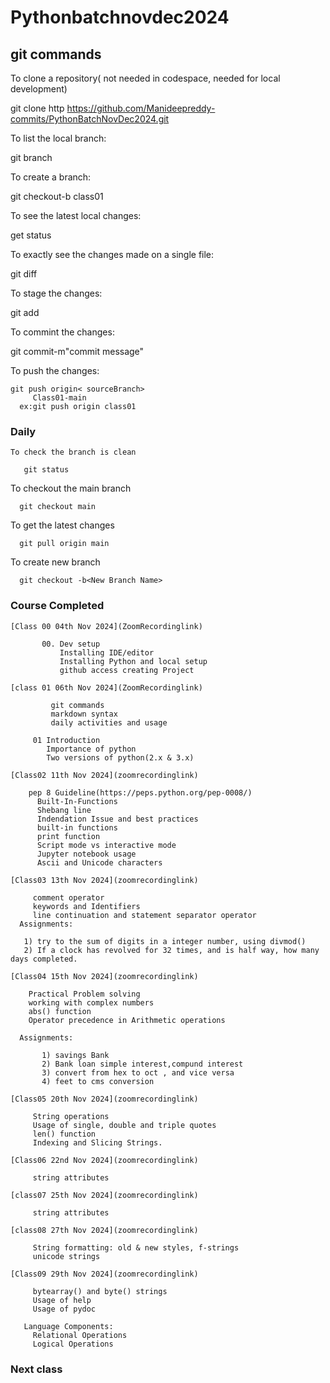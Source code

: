 # Pythonbatchnovdec2024
 
 

## git commands
 
   To clone a repository( not needed in codespace, needed for local development)

   git clone http https://github.com/Manideepreddy-commits/PythonBatchNovDec2024.git

To list the local branch:

   git branch

To create a branch:
 
   git checkout-b class01

To see the latest local changes:

   get status

To exactly see the changes made on a single file:

   git diff

To stage the changes:

   git add<filename>

To commint the changes:

   git commit-m"commit message"

To push the changes:

    git push origin< sourceBranch>
         Class01-main
      ex:git push origin class01
   
### Daily 
    To check the branch is clean
    
       git status

   To checkout the main branch

      git checkout main

   To get the latest changes

      git pull origin main

   To create new branch

      git checkout -b<New Branch Name>

### Course Completed

    [Class 00 04th Nov 2024](ZoomRecordinglink)

           00. Dev setup
               Installing IDE/editor
               Installing Python and local setup
               github access creating Project

    [class 01 06th Nov 2024](ZoomRecordinglink)

             git commands
             markdown syntax
             daily activities and usage 
          
         01 Introduction 
            Importance of python 
            Two versions of python(2.x & 3.x)

    [Class02 11th Nov 2024](zoomrecordinglink)
       
        pep 8 Guideline(https://peps.python.org/pep-0008/)
          Built-In-Functions
          Shebang line
          Indendation Issue and best practices
          built-in functions
          print function
          Script mode vs interactive mode
          Jupyter notebook usage
          Ascii and Unicode characters
 
    [Class03 13th Nov 2024](zoomrecordinglink)

         comment operator
         keywords and Identifiers
         line continuation and statement separator operator
      Assignments:
       
       1) try to the sum of digits in a integer number, using divmod()
       2) If a clock has revolved for 32 times, and is half way, how many days completed.

    [Class04 15th Nov 2024](zoomrecordinglink)
       
        Practical Problem solving
        working with complex numbers
        abs() function
        Operator precedence in Arithmetic operations

      Assignments:
       
           1) savings Bank 
           2) Bank loan simple interest,compund interest
           3) convert from hex to oct , and vice versa
           4) feet to cms conversion

    [Class05 20th Nov 2024](zoomrecordinglink)
         
         String operations
         Usage of single, double and triple quotes
         len() function
         Indexing and Slicing Strings.

    [Class06 22nd Nov 2024](zoomrecordinglink)

         string attributes

    [class07 25th Nov 2024](zoomrecordinglink)

         string attributes

    [class08 27th Nov 2024](zoomrecordinglink)

         String formatting: old & new styles, f-strings
         unicode strings
      
    [Class09 29th Nov 2024](zoomrecordinglink)

         bytearray() and byte() strings
         Usage of help
         Usage of pydoc

       Language Components:
         Relational Operations
         Logical Operations
        
### Next class
    

   